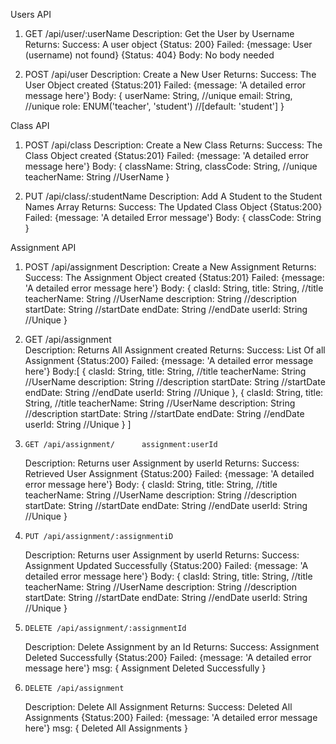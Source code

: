 Users API

1. GET /api/user/:userName
   Description: Get the User by Username
   Returns:
   Success: A user object {Status: 200}
   Failed: {message: User (username) not found} {Status: 404}
   Body: No body needed

2. POST /api/user
   Description: Create a New User
   Returns:
   Success: The User Object created {Status:201}
   Failed: {message: 'A detailed error message here'}
   Body:
   {
   userName: String, //unique
   email: String, //unique
   role: ENUM('teacher', 'student') //[default: 'student']
   }

Class API

1. POST /api/class
   Description: Create a New Class
   Returns:
   Success: The Class Object created {Status:201}
   Failed: {message: 'A detailed error message here'}
   Body:
   {
   className: String,
   classCode: String, //unique
   teacherName: String //UserName
   }

2. PUT /api/class/:studentName
   Description: Add A Student to the Student Names Array
   Returns:
   Success: The Updated Class Object {Status:200}
   Failed: {message: 'A detailed Error message'}
   Body:
   {
   classCode: String
   }

Assignment API

1. POST /api/assignment
   Description: Create a New Assignment
   Returns:
   Success: The Assignment Object created {Status:201}
   Failed: {message: 'A detailed error message here'}
   Body:
   {
   clasId: String,
   title: String, //title
   teacherName: String //UserName
   description: String //description
   startDate: String //startDate
   endDate: String //endDate
   userId: String //Unique
   }


1. GET /api/assignment  
   Description: Returns All Assignment created
   Returns:
   Success: List Of all Assignment {Status:200}
   Failed: {message: 'A detailed error message here'}
   Body:[
     {
   clasId: String,
   title: String, //title
   teacherName: String //UserName
   description: String //description
   startDate: String //startDate
   endDate: String //endDate
   userId: String //Unique
   },
    {
   clasId: String,
   title: String, //title
   teacherName: String //UserName
   description: String //description
   startDate: String //startDate
   endDate: String //endDate
   userId: String //Unique
   }
   ]

3.     GET /api/assignment/      assignment:userId      
   Description: Returns user Assignment by userId
   Returns:
   Success: Retrieved User Assignment {Status:200}
   Failed: {message: 'A detailed error message here'}
   Body:
   {
   clasId: String,
   title: String, //title
   teacherName: String //UserName
   description: String //description
   startDate: String //startDate
   endDate: String //endDate
   userId: String //Unique
   }
    
4.     PUT /api/assignment/:assignmentiD
   Description: Returns user Assignment by userId
   Returns:
   Success: Assignment Updated Successfully {Status:200}
   Failed: {message: 'A detailed error message here'}
   Body:
   {
   clasId: String,
   title: String, //title
   teacherName: String //UserName
   description: String //description
   startDate: String //startDate
   endDate: String //endDate
   userId: String //Unique
   }
   
5.     DELETE /api/assignment/:assignmentId
   Description: Delete Assignment by an Id
   Returns:
   Success: Assignment Deleted Successfully {Status:200}
   Failed: {message: 'A detailed error message here'}
   msg:
   {
     Assignment Deleted Successfully
   }
   
6.     DELETE /api/assignment
   Description: Delete All Assignment 
   Returns:
   Success: Deleted All Assignments {Status:200}
   Failed: {message: 'A detailed error message here'}
   msg:
   {
    Deleted All Assignments
   }
